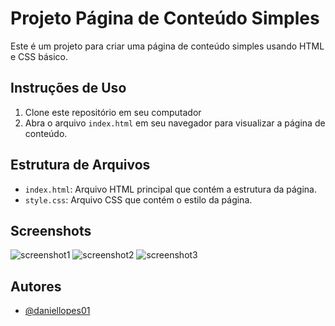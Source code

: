 # Projeto Página de Conteúdo Simples

Este é um projeto para criar uma página de conteúdo simples usando HTML e CSS básico.

## Instruções de Uso

1. Clone este repositório em seu computador
2. Abra o arquivo `index.html` em seu navegador para visualizar a página de conteúdo.

## Estrutura de Arquivos

- `index.html`: Arquivo HTML principal que contém a estrutura da página.
- `style.css`: Arquivo CSS que contém o estilo da página.

## Screenshots

![screenshot1](https://github.com/daniellopes01/Pagina-de-conteudo/assets/158799132/bc3cb887-2e03-4a08-8b84-17a8dcc795ba)
![screenshot2](https://github.com/daniellopes01/Pagina-de-conteudo/assets/158799132/d85e2e36-e7aa-4064-9af5-db319673c18b)
![screenshot3](https://github.com/daniellopes01/Pagina-de-conteudo/assets/158799132/fd633205-7511-4559-a0fe-1bd2f177d8e9)

## Autores

- [@daniellopes01](https://github.com/daniellopes01)


